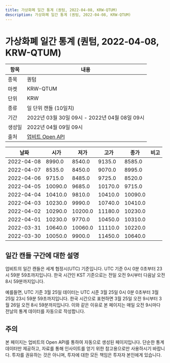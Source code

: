 ```yaml
---
title: 가상화폐 일간 통계 (퀀텀, 2022-04-08, KRW-QTUM)
description: 가상화폐 일간 통계 (퀀텀, 2022-04-08, KRW-QTUM)
---
```



가상화폐 일간 통계 (퀀텀, 2022-04-08, KRW-QTUM)
===

|항목|내용|
|--|--|
|종목|퀀텀|
|마켓|KRW-QTUM|
|단위|KRW|
|종류|일 단위 캔들 (10일치)|
|기간|2022년 03월 30일 09시 - 2022년 04월 08일 09시|
|생성일|2022년 04월 09일 09시|
|출처|[업비트 Open API](https://docs.upbit.com)|


|날짜|시가|저가|고가|종가|비고|
|--|--|--|--|--|--|
|2022-04-08|8990.0|8540.0|9135.0|8585.0|    |
|2022-04-07|8535.0|8450.0|9070.0|8995.0|    |
|2022-04-06|9715.0|8485.0|9725.0|8520.0|    |
|2022-04-05|10090.0|9685.0|10170.0|9715.0|    |
|2022-04-04|10410.0|9810.0|10410.0|10090.0|    |
|2022-04-03|10230.0|9990.0|10740.0|10410.0|    |
|2022-04-02|10290.0|10200.0|11180.0|10230.0|    |
|2022-04-01|10230.0|9770.0|10450.0|10310.0|    |
|2022-03-31|10640.0|10060.0|11110.0|10220.0|    |
|2022-03-30|10050.0|9900.0|11450.0|10640.0|    |


일간 캔들 구간에 대한 설명
---


업비트의 일간 캔들은 세계 협정시(UTC) 기준입니다. 
UTC 기준 0시 0분 0초부터 23시 59분 59초까지입니다. 
한국 시간인 KST 기준으로는 전일 오전 9시부터 다음날 오전 8시 59분까지입니다. 


예를들면, UTC 기준 3월 25일 데이터는 UTC 시준 3월 25일 0시 0분 0초부터 3월 25일 23시 59분 59초까지입니다. 
한국 시간으로 표현하면 3월 25일 오전 9시부터 3월 26일 오전 8시 59분까지입니다. 
이와 같은 이유로 본 페이지는 매일 오전 9시마다 전날의 통계 데이터를 자동으로 작성합니다. 


주의
---


본 페이지는 업비트의 Open API를 통하여 자동으로 생성된 페이지입니다. 
단순한 통계 데이터만 제공하고, 자료를 통해 인사이트를 얻기 위한 참고용으로만 사용하시기 바랍니다. 
투자를 권유하는 것은 아니며, 투자에 대한 모든 책임은 투자자 본인에게 있습니다. 
